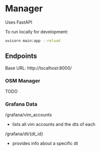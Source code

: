 # Manager

Uses FastAPI

To run locally for development:
```bash
uvicorn main:app --reload
```

## Endpoints
Base URL: http://localhost:8000/
### OSM Manager
TODO

### Grafana Data
/grafana/vim_accounts
- lists all vim accounts and the dts of each

/grafana/dt/{dt_id}
- provides info about a specific dt